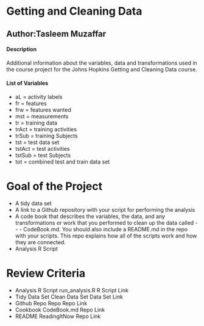 # Getting and Cleaning Data

## Author:Tasleem Muzaffar


#### Description

Additional information about the variables, data and transformations used in the course project for the Johns Hopkins Getting and Cleaning Data course.

#### List of Variables

- aL = activity labels
- fr = features
- frw = features wanted
- mst = measurements
- tr = training data
- trAct = training activities
- trSub = training Subjects
- tst = test data set
- tstAct = test activities
- tstSub = test Subjects
- tot = combined test and train data set
 
# Goal of the Project
- A tidy data set
- A link to a Github repository with your script for performing the analysis
- A code book that describes the variables, the data, and any transformations or work that you performed to clean up the data called - - - CodeBook.md. You should also include a README.md in the repo with your scripts. This repo explains how all of the scripts work and how  they are connected.
 - Analysis R Script
 
 # Review Criteria

- Analysis R Script	run_analysis.R	R Script Link
- Tidy Data Set	Clean Data Set	Data Set Link
- Github Repo	Repo	Repo Link
- Cookbook	CodeBook.md	Repo Link
- README	ReadingItNow	Repo Link

